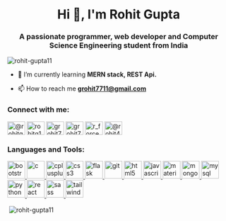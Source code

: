 <h1 align="center">Hi 👋, I'm Rohit Gupta</h1>
<h3 align="center">A passionate programmer, web developer and Computer Science Engineering student from India</h3>

<p align="left"> <img src="https://komarev.com/ghpvc/?username=rohit-gupta11&label=Profile%20views&color=0e75b6&style=flat" alt="rohit-gupta11" /> </p>

- 🌱 I’m currently learning **MERN stack, REST Api.**

- 📫 How to reach me **grohit7711@gmail.com**

<h3 align="left">Connect with me:</h3>
<p align="left">
<a href="https://dev.to/@rohitgupta11" target="blank"><img align="center" src="https://cdn.jsdelivr.net/npm/simple-icons@3.0.1/icons/dev-dot-to.svg" alt="@rohitgupta11" height="30" width="40" /></a>
<a href="https://linkedin.com/in/rohitg11" target="blank"><img align="center" src="https://cdn.jsdelivr.net/npm/simple-icons@3.0.1/icons/linkedin.svg" alt="rohitg11" height="30" width="40" /></a>
<a href="https://www.codechef.com/users/grohit7711" target="blank"><img align="center" src="https://cdn.jsdelivr.net/npm/simple-icons@3.1.0/icons/codechef.svg" alt="grohit7711" height="30" width="40" /></a>
<a href="https://www.hackerrank.com/grohit7711" target="blank"><img align="center" src="https://cdn.jsdelivr.net/npm/simple-icons@3.0.1/icons/hackerrank.svg" alt="grohit7711" height="30" width="40" /></a>
<a href="https://www.leetcode.com/r_force" target="blank"><img align="center" src="https://cdn.jsdelivr.net/npm/simple-icons@3.0.1/icons/leetcode.svg" alt="r_force" height="30" width="40" /></a>
<a href="https://www.hackerearth.com/@rohit4487" target="blank"><img align="center" src="https://cdn.jsdelivr.net/npm/simple-icons@3.0.1/icons/hackerearth.svg" alt="@rohit4487" height="30" width="40" /></a>
</p>

<h3 align="left">Languages and Tools:</h3>
<p align="left"> <a href="https://getbootstrap.com" target="_blank"> <img src="https://cdn.jsdelivr.net/gh/devicons/devicon@v2.11.0/devicon.min.css" alt="bootstrap" width="40" height="40"/> </a> <a href="https://www.cprogramming.com/" target="_blank"> <img src="https://devicons.github.io/devicon/devicon.git/icons/c/c-original.svg" alt="c" width="40" height="40"/> </a> <a href="https://www.w3schools.com/cpp/" target="_blank"> <img src="https://devicons.github.io/devicon/devicon.git/icons/cplusplus/cplusplus-original.svg" alt="cplusplus" width="40" height="40"/> </a> <a href="https://www.w3schools.com/css/" target="_blank"> <img src="https://devicons.github.io/devicon/devicon.git/icons/css3/css3-original-wordmark.svg" alt="css3" width="40" height="40"/> </a><a href="https://flask.palletsprojects.com/" target="_blank"> <img src="https://www.vectorlogo.zone/logos/pocoo_flask/pocoo_flask-icon.svg" alt="flask" width="40" height="40"/> </a> <a href="https://git-scm.com/" target="_blank"> <img src="https://www.vectorlogo.zone/logos/git-scm/git-scm-icon.svg" alt="git" width="40" height="40"/> </a> <a href="https://www.w3.org/html/" target="_blank"> <img src="https://devicons.github.io/devicon/devicon.git/icons/html5/html5-original-wordmark.svg" alt="html5" width="40" height="40"/> </a> <a href="https://developer.mozilla.org/en-US/docs/Web/JavaScript" target="_blank"> <img src="https://devicons.github.io/devicon/devicon.git/icons/javascript/javascript-original.svg" alt="javascript" width="40" height="40"/> </a> <a href="https://materializecss.com/" target="_blank"> <img src="https://raw.githubusercontent.com/prplx/svg-logos/5585531d45d294869c4eaab4d7cf2e9c167710a9/svg/materialize.svg" alt="materialize" width="40" height="40"/> </a> <a href="https://www.mongodb.com/" target="_blank"> <img src="https://devicons.github.io/devicon/devicon.git/icons/mongodb/mongodb-original-wordmark.svg" alt="mongodb" width="40" height="40"/> </a> <a href="https://www.mysql.com/" target="_blank"> <img src="https://devicons.github.io/devicon/devicon.git/icons/mysql/mysql-original-wordmark.svg" alt="mysql" width="40" height="40"/> </a> <a href="https://www.python.org" target="_blank"> <img src="https://devicons.github.io/devicon/devicon.git/icons/python/python-original.svg" alt="python" width="40" height="40"/> </a> <a href="https://reactjs.org/" target="_blank"> <img src="https://devicons.github.io/devicon/devicon.git/icons/react/react-original-wordmark.svg" alt="react" width="40" height="40"/> </a> <a href="https://sass-lang.com" target="_blank"> <img src="https://devicons.github.io/devicon/devicon.git/icons/sass/sass-original.svg" alt="sass" width="40" height="40"/> </a> <a href="https://tailwindcss.com/" target="_blank"> <img src="https://www.vectorlogo.zone/logos/tailwindcss/tailwindcss-icon.svg" alt="tailwind" width="40" height="40"/> </a> </p>

<p>&nbsp;<img align="center" src="https://github-readme-stats.vercel.app/api?username=rohit-gupta11&show_icons=true&locale=en" alt="rohit-gupta11" /></p>
